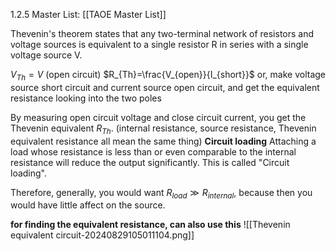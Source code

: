 1.2.5
Master List: [[TAOE Master List]]

Thevenin's theorem states that any two-terminal network of resistors and voltage sources is equivalent to a single resistor R in series with a single voltage source V.

$V_{Th}=V$ (open circuit)
$R_{Th}=\frac{V_{open}}{I_{short}}$
or, make voltage source short circuit and current source open circuit, and get the equivalent resistance looking into the two poles

By measuring open circuit voltage and close circuit current, you get the Thevenin equivalent $R_{Th}$.
(internal resistance, source resistance, Thevenin equivalent resistance all mean the same thing)
**Circuit loading**
Attaching a load whose resistance is less than or even comparable to the internal resistance will reduce the output significantly. This is called "Circuit loading".

Therefore, generally, you would want $R_{load}\gg R_{internal}$, because then you would have little affect on the source.

**for finding the equivalent resistance, can also use this**
![[Thevenin equivalent circuit-20240829105011104.png]]